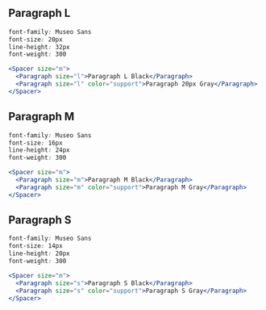 ## Paragraph L

```css static
font-family: Museo Sans
font-size: 20px
line-height: 32px
font-weight: 300
```

```jsx
<Spacer size="m">
  <Paragraph size="l">Paragraph L Black</Paragraph>
  <Paragraph size="l" color="support">Paragraph 20px Gray</Paragraph>
</Spacer>
```

## Paragraph M

```css static
font-family: Museo Sans
font-size: 16px
line-height: 24px
font-weight: 300
```

```jsx
<Spacer size="m">
  <Paragraph size="m">Paragraph M Black</Paragraph>
  <Paragraph size="m" color="support">Paragraph M Gray</Paragraph>
</Spacer>
```

## Paragraph S

```css static
font-family: Museo Sans
font-size: 14px
line-height: 20px
font-weight: 300
```

```jsx
<Spacer size="m">
  <Paragraph size="s">Paragraph S Black</Paragraph>
  <Paragraph size="s" color="support">Paragraph S Gray</Paragraph>
</Spacer>
```
